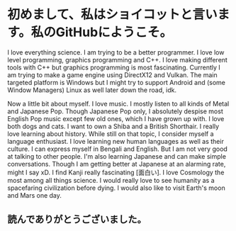 # 初めまして、私はショイコットと言います。私のGitHubにようこそ。

I love everything science.
I am trying to be a better programmer.
I love low level programming, graphics programming and C++.
I love making different tools with C++ 
but graphics programming is most fascinating.
Currently I am trying to make a game engine 
using DirectX12 and Vulkan.
The main targeted platform is Windows 
but I might try to support Android and 
(some Window Managers) 
Linux as well later down the road, idk.

Now a little bit about myself.
I love music. I mostly listen to all kinds of Metal and
Japanese Pop. Though Japanese Pop only,
I absolutely despise most English Pop music 
except few
old ones, which I have grown up with.
I love both dogs and cats.
I want to own a Shiba and a British Shorthair.
I really love learning about history.
While still on that topic,
I consider myself a language enthusiast.
I love learning new human languages as well as their culture.
I can express myself in Bengali and English.
But I am not very good at talking to other people.
I'm also learning Japanese and can make simple conversations. Though I am getting better at Japanese at an alarming rate, might I say xD.
I find Kanji really fascinating [面白い].
I love Cosmology the most among all things science. I would really love to see humanity as a spacefaring civilization before dying.
I would also like to visit Earth's moon and Mars one day.

## 読んでありがとうございました。
<!--
**razerx100/razerx100** is a ✨ _special_ ✨ repository because its `README.md` (this file) appears on your GitHub profile.

Here are some ideas to get you started:

- 🔭 I’m currently working on ...
- 🌱 I’m currently learning ...
- 👯 I’m looking to collaborate on ...
- 🤔 I’m looking for help with ...
- 💬 Ask me about ...
- 📫 How to reach me: ...
- 😄 Pronouns: ...
- ⚡ Fun fact: ...
-->
